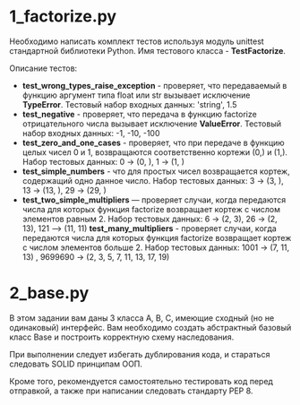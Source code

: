 
# 1_factorize.py

Необходимо написать комплект тестов используя модуль unittest стандартной библиотеки Python. Имя тестового класса - **TestFactorize**.  

Описание тестов:

- **test_wrong_types_raise_exception** - проверяет, что передаваемый в функцию аргумент типа float или str вызывает исключение **TypeError**. Тестовый набор входных данных:  'string',  1.5
- **test_negative** - проверяет, что передача в функцию factorize отрицательного числа вызывает исключение **ValueError**. Тестовый набор входных данных:   -1,  -10,  -100
- **test_zero_and_one_cases** - проверяет, что при передаче в функцию целых чисел 0 и 1, возвращаются соответственно кортежи (0,) и (1,). Набор тестовых данных: 0 → (0, ),  1 → (1, )
- **test_simple_numbers** - что для простых чисел возвращается кортеж, содержащий одно данное число. Набор тестовых данных: 3 → (3, ),  13 → (13, ),   29 → (29, )
- **test_two_simple_multipliers** — проверяет случаи, когда передаются числа для которых функция factorize возвращает кортеж с числом элементов равным 2. Набор тестовых данных: 6 → (2, 3),   26 → (2, 13),   121 --> (11, 11)
**test_many_multipliers** - проверяет случаи, когда передаются числа для которых функция factorize возвращает кортеж с числом элементов больше 2. Набор тестовых данных: 1001 → (7, 11, 13) ,   9699690 → (2, 3, 5, 7, 11, 13, 17, 19)


# 2_base.py

В этом задании вам даны 3 класса A, B, C, имеющие сходный (но не одинаковый) интерфейс. Вам необходимо создать абстрактный базовый класс Base и построить корректную схему наследования.

При выполнении следует избегать дублирования кода, и стараться следовать SOLID принципам ООП.

Кроме того, рекомендуется самостоятельно тестировать код перед отправкой, а также при написании следовать стандарту PEP 8.